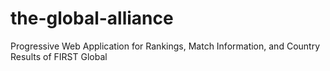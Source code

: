 # the-global-alliance
Progressive Web Application for Rankings, Match Information, and Country Results of FIRST Global 
